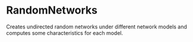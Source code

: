 RandomNetworks
==============

Creates undirected random networks under different network models and computes some characteristics for each model.
